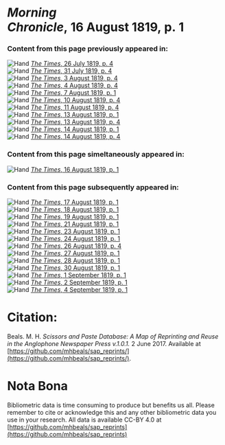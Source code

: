 # *Morning Chronicle*, 16 August 1819, p. 1  
  
### Content from this page previously appeared in:  
![Hand](http://scissorsandpaste.net/wp-content/uploads/2017/06/smallhandpointer.png) [*The Times*, 26 July 1819, p. 4](https://mhbeals.github.io/sap_html/The-Times/The-Times-26-July-1819-p-4)  
![Hand](http://scissorsandpaste.net/wp-content/uploads/2017/06/smallhandpointer.png) [*The Times*, 31 July 1819, p. 4](https://mhbeals.github.io/sap_html/The-Times/The-Times-31-July-1819-p-4)  
![Hand](http://scissorsandpaste.net/wp-content/uploads/2017/06/smallhandpointer.png) [*The Times*, 3 August 1819, p. 4](https://mhbeals.github.io/sap_html/The-Times/The-Times-3-August-1819-p-4)  
![Hand](http://scissorsandpaste.net/wp-content/uploads/2017/06/smallhandpointer.png) [*The Times*, 4 August 1819, p. 4](https://mhbeals.github.io/sap_html/The-Times/The-Times-4-August-1819-p-4)  
![Hand](http://scissorsandpaste.net/wp-content/uploads/2017/06/smallhandpointer.png) [*The Times*, 7 August 1819, p. 1](https://mhbeals.github.io/sap_html/The-Times/The-Times-7-August-1819-p-1)  
![Hand](http://scissorsandpaste.net/wp-content/uploads/2017/06/smallhandpointer.png) [*The Times*, 10 August 1819, p. 4](https://mhbeals.github.io/sap_html/The-Times/The-Times-10-August-1819-p-4)  
![Hand](http://scissorsandpaste.net/wp-content/uploads/2017/06/smallhandpointer.png) [*The Times*, 11 August 1819, p. 4](https://mhbeals.github.io/sap_html/The-Times/The-Times-11-August-1819-p-4)  
![Hand](http://scissorsandpaste.net/wp-content/uploads/2017/06/smallhandpointer.png) [*The Times*, 13 August 1819, p. 1](https://mhbeals.github.io/sap_html/The-Times/The-Times-13-August-1819-p-1)  
![Hand](http://scissorsandpaste.net/wp-content/uploads/2017/06/smallhandpointer.png) [*The Times*, 13 August 1819, p. 4](https://mhbeals.github.io/sap_html/The-Times/The-Times-13-August-1819-p-4)  
![Hand](http://scissorsandpaste.net/wp-content/uploads/2017/06/smallhandpointer.png) [*The Times*, 14 August 1819, p. 1](https://mhbeals.github.io/sap_html/The-Times/The-Times-14-August-1819-p-1)  
![Hand](http://scissorsandpaste.net/wp-content/uploads/2017/06/smallhandpointer.png) [*The Times*, 14 August 1819, p. 4](https://mhbeals.github.io/sap_html/The-Times/The-Times-14-August-1819-p-4)  
  
### Content from this page simeltaneously appeared in:  
![Hand](http://scissorsandpaste.net/wp-content/uploads/2017/06/smallhandpointer.png) [*The Times*, 16 August 1819, p. 1](https://mhbeals.github.io/sap_html/The-Times/The-Times-16-August-1819-p-1)  
  
### Content from this page subsequently appeared in:  
![Hand](http://scissorsandpaste.net/wp-content/uploads/2017/06/smallhandpointer.png) [*The Times*, 17 August 1819, p. 1](https://mhbeals.github.io/sap_html/The-Times/The-Times-17-August-1819-p-1)  
![Hand](http://scissorsandpaste.net/wp-content/uploads/2017/06/smallhandpointer.png) [*The Times*, 18 August 1819, p. 1](https://mhbeals.github.io/sap_html/The-Times/The-Times-18-August-1819-p-1)  
![Hand](http://scissorsandpaste.net/wp-content/uploads/2017/06/smallhandpointer.png) [*The Times*, 19 August 1819, p. 1](https://mhbeals.github.io/sap_html/The-Times/The-Times-19-August-1819-p-1)  
![Hand](http://scissorsandpaste.net/wp-content/uploads/2017/06/smallhandpointer.png) [*The Times*, 21 August 1819, p. 1](https://mhbeals.github.io/sap_html/The-Times/The-Times-21-August-1819-p-1)  
![Hand](http://scissorsandpaste.net/wp-content/uploads/2017/06/smallhandpointer.png) [*The Times*, 23 August 1819, p. 1](https://mhbeals.github.io/sap_html/The-Times/The-Times-23-August-1819-p-1)  
![Hand](http://scissorsandpaste.net/wp-content/uploads/2017/06/smallhandpointer.png) [*The Times*, 24 August 1819, p. 1](https://mhbeals.github.io/sap_html/The-Times/The-Times-24-August-1819-p-1)  
![Hand](http://scissorsandpaste.net/wp-content/uploads/2017/06/smallhandpointer.png) [*The Times*, 26 August 1819, p. 4](https://mhbeals.github.io/sap_html/The-Times/The-Times-26-August-1819-p-4)  
![Hand](http://scissorsandpaste.net/wp-content/uploads/2017/06/smallhandpointer.png) [*The Times*, 27 August 1819, p. 1](https://mhbeals.github.io/sap_html/The-Times/The-Times-27-August-1819-p-1)  
![Hand](http://scissorsandpaste.net/wp-content/uploads/2017/06/smallhandpointer.png) [*The Times*, 28 August 1819, p. 1](https://mhbeals.github.io/sap_html/The-Times/The-Times-28-August-1819-p-1)  
![Hand](http://scissorsandpaste.net/wp-content/uploads/2017/06/smallhandpointer.png) [*The Times*, 30 August 1819, p. 1](https://mhbeals.github.io/sap_html/The-Times/The-Times-30-August-1819-p-1)  
![Hand](http://scissorsandpaste.net/wp-content/uploads/2017/06/smallhandpointer.png) [*The Times*, 1 September 1819, p. 1](https://mhbeals.github.io/sap_html/The-Times/The-Times-1-September-1819-p-1)  
![Hand](http://scissorsandpaste.net/wp-content/uploads/2017/06/smallhandpointer.png) [*The Times*, 2 September 1819, p. 1](https://mhbeals.github.io/sap_html/The-Times/The-Times-2-September-1819-p-1)  
![Hand](http://scissorsandpaste.net/wp-content/uploads/2017/06/smallhandpointer.png) [*The Times*, 4 September 1819, p. 1](https://mhbeals.github.io/sap_html/The-Times/The-Times-4-September-1819-p-1)  


# Citation: 

Beals. M. H. *Scissors and Paste Database: A Map of Reprinting and Reuse in the Anglophone Newspaper Press v.1.0.1.* 2 June 2017. Available at [https://github.com/mhbeals/sap_reprints/](https://github.com/mhbeals/sap_reprints/). 

# Nota Bona

Bibliometric data is time consuming to produce but benefits us all. Please remember to cite or acknowledge this and any other bibliometric data you use in your research. All data is available CC-BY 4.0 at [https://github.com/mhbeals/sap_reprints](https://github.com/mhbeals/sap_reprints)